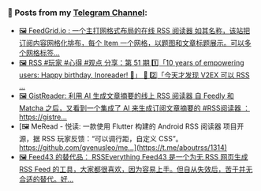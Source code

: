 ### 📰 Posts from my [Telegram Channel](https://t.me/s/aboutrss):
<!-- BLOG-POST-LIST:START -->
- [🖼 FeedGrid.io : 一个主打网格式布局的在线 RSS 阅读器 如其名称，该站把订阅内容网格化排布，每个 Item 一个网格，以题图和文章标题展示。可以多个网格标签...](https://t.me/aboutrss/1317)
- [🖼 RSS #玩家 #心得 #观点 分享：第 51 期 1️⃣「10 years of empowering users: Happy birthday, Inoreader! 🎂」 👏 2️⃣「今天才发现 V2EX 可以 RSS ...](https://t.me/aboutrss/1316)
- [🖼 GistReader: 利用 AI 生成文章摘要的线上 RSS 阅读器 自 Feedly 和 Matcha 之后，又看到一个集成了 AI 来生成订阅文章摘要的 #RSS阅读器 ： https://gistre...](https://t.me/aboutrss/1315)
- [🖼 MeRead - 悦读: 一款使用 Flutter 构建的 Android RSS 阅读器 项目开源，据 RSS 玩家反馈：“可以调行距，自定义 CSS”。 https://github.com/gvenusleo/me...](https://t.me/aboutrss/1314)
- [🖼 Feed43 的替代品： RSSEverything Feed43 是一个为无 RSS 网页生成 RSS Feed 的工具，大家都很喜欢，因为容易上手。但自从失效后，苦于并无合适的替代。好...](https://t.me/aboutrss/1313)
<!-- BLOG-POST-LIST:END -->

<!--
**AboutRSS/AboutRSS** is a ✨ _special_ ✨ repository because its `README.md` (this file) appears on your GitHub profile.

Here are some ideas to get you started:

- 🔭 I’m currently working on ...
- 🌱 I’m currently learning ...
- 👯 I’m looking to collaborate on ...
- 🤔 I’m looking for help with ...
- 💬 Ask me about ...
- 📫 How to reach me: ...
- 😄 Pronouns: ...
- ⚡ Fun fact: ...
-->
